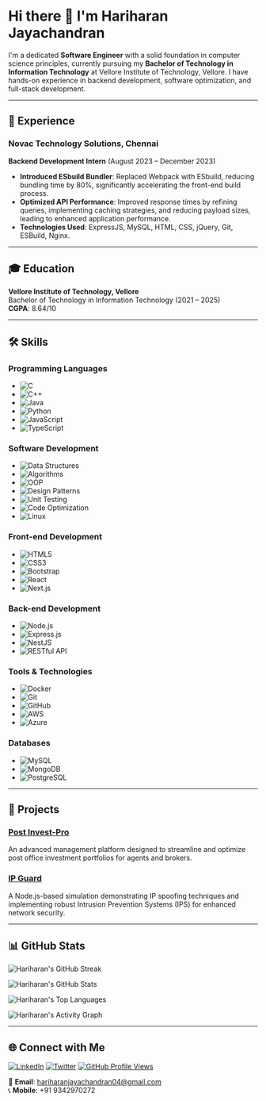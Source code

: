 # Hi there 👋 I'm Hariharan Jayachandran

I'm a dedicated **Software Engineer** with a solid foundation in computer science principles, currently pursuing my **Bachelor of Technology in Information Technology** at Vellore Institute of Technology, Vellore. I have hands-on experience in backend development, software optimization, and full-stack development.

---

## 🔭 Experience

### Novac Technology Solutions, Chennai
**Backend Development Intern** (August 2023 – December 2023)
- **Introduced ESbuild Bundler**: Replaced Webpack with ESbuild, reducing bundling time by 80%, significantly accelerating the front-end build process.
- **Optimized API Performance**: Improved response times by refining queries, implementing caching strategies, and reducing payload sizes, leading to enhanced application performance.
- **Technologies Used**: ExpressJS, MySQL, HTML, CSS, jQuery, Git, ESBuild, Nginx.

---

## 🎓 Education

**Vellore Institute of Technology, Vellore**  
Bachelor of Technology in Information Technology (2021 – 2025)  
**CGPA**: 8.64/10

---

## 🛠️ Skills

### Programming Languages
- ![C](https://img.shields.io/badge/C-00599C?style=flat-square&logo=c&logoColor=white)
- ![C++](https://img.shields.io/badge/C%2B%2B-00599C?style=flat-square&logo=c%2B%2B&logoColor=white)
- ![Java](https://img.shields.io/badge/Java-007396?style=flat-square&logo=java&logoColor=white)
- ![Python](https://img.shields.io/badge/Python-14354C?style=flat-square&logo=python&logoColor=white)
- ![JavaScript](https://img.shields.io/badge/JavaScript-F7DF1E?style=flat-square&logo=javascript&logoColor=black)
- ![TypeScript](https://img.shields.io/badge/TypeScript-007ACC?style=flat-square&logo=typescript&logoColor=white)

### Software Development
- ![Data Structures](https://img.shields.io/badge/Data%20Structures-%23F7DF1E.svg?style=flat-square&logo=javascript&logoColor=black)
- ![Algorithms](https://img.shields.io/badge/Algorithms-%23F7DF1E.svg?style=flat-square&logo=javascript&logoColor=black)
- ![OOP](https://img.shields.io/badge/OOP-14354C?style=flat-square&logo=python&logoColor=white)
- ![Design Patterns](https://img.shields.io/badge/Design%20Patterns-007ACC?style=flat-square&logo=typescript&logoColor=white)
- ![Unit Testing](https://img.shields.io/badge/Unit%20Testing-6DB33F?style=flat-square&logo=spring&logoColor=white)
- ![Code Optimization](https://img.shields.io/badge/Code%20Optimization-FFD700?style=flat-square&logo=java&logoColor=white)
- ![Linux](https://img.shields.io/badge/Linux-FCC624?style=flat-square&logo=linux&logoColor=black)

### Front-end Development
- ![HTML5](https://img.shields.io/badge/HTML5-E34F26?style=flat-square&logo=html5&logoColor=white)
- ![CSS3](https://img.shields.io/badge/CSS3-1572B6?style=flat-square&logo=css3&logoColor=white)
- ![Bootstrap](https://img.shields.io/badge/Bootstrap-7952B3?style=flat-square&logo=bootstrap&logoColor=white)
- ![React](https://img.shields.io/badge/React-20232A?style=flat-square&logo=react&logoColor=61DAFB)
- ![Next.js](https://img.shields.io/badge/Next.js-000000?style=flat-square&logo=nextdotjs&logoColor=white)

### Back-end Development
- ![Node.js](https://img.shields.io/badge/Node.js-43853D?style=flat-square&logo=nodedotjs&logoColor=white)
- ![Express.js](https://img.shields.io/badge/Express.js-404D59?style=flat-square&logo=express&logoColor=white)
- ![NestJS](https://img.shields.io/badge/NestJS-E0234E?style=flat-square&logo=nestjs&logoColor=white)
- ![RESTful API](https://img.shields.io/badge/RESTful%20API-FF6C37?style=flat-square&logo=postman&logoColor=white)

### Tools & Technologies
- ![Docker](https://img.shields.io/badge/Docker-2496ED?style=flat-square&logo=docker&logoColor=white)
- ![Git](https://img.shields.io/badge/Git-F05033?style=flat-square&logo=git&logoColor=white)
- ![GitHub](https://img.shields.io/badge/GitHub-181717?style=flat-square&logo=github&logoColor=white)
- ![AWS](https://img.shields.io/badge/Amazon%20AWS-232F3E?style=flat-square&logo=amazonaws&logoColor=white)
- ![Azure](https://img.shields.io/badge/Microsoft%20Azure-0078D4?style=flat-square&logo=microsoftazure&logoColor=white)

### Databases
- ![MySQL](https://img.shields.io/badge/MySQL-4479A1?style=flat-square&logo=mysql&logoColor=white)
- ![MongoDB](https://img.shields.io/badge/MongoDB-47A248?style=flat-square&logo=mongodb&logoColor=white)
- ![PostgreSQL](https://img.shields.io/badge/PostgreSQL-336791?style=flat-square&logo=postgresql&logoColor=white)

---

## 🚀 Projects

### [Post Invest-Pro](https://github.com/hariharan2604/PostInvest-Pro)
An advanced management platform designed to streamline and optimize post office investment portfolios for agents and brokers.

### [IP Guard](https://github.com/hariharan2604/ISM-Project)
A Node.js-based simulation demonstrating IP spoofing techniques and implementing robust Intrusion Prevention Systems (IPS) for enhanced network security.

---

## 📊 GitHub Stats

![Hariharan's GitHub Streak](https://streak-stats.demolab.com?user=hariharan2604&theme=monokai-metallian&mode=weekly&fire=DD2727)

![Hariharan's GitHub Stats](https://denvercoder1-github-readme-stats.vercel.app/api/?username=hariharan2604&show_icons=true&include_all_commits=true&count_private=true&theme=react&hide_border=true&bg_color=1F222E&title_color=F85D7F&icon_color=F8D866)

![Hariharan's Top Languages](https://github-readme-stats.vercel.app/api/top-langs/?username=hariharan2604&langs_count=8&layout=compact&theme=react&hide_border=true&bg_color=1F222E&title_color=F85D7F&icon_color=F8D866&hide=Jupyter%20Notebook)

![Hariharan's Activity Graph](https://github-readme-activity-graph.vercel.app/graph?username=hariharan2604&theme=github-compact)

---

## 🌐 Connect with Me

[![LinkedIn](https://img.shields.io/badge/LinkedIn-blue?style=for-the-badge&logo=linkedin&logoColor=white)](https://www.linkedin.com/in/hariharan2604/)
[![Twitter](https://img.shields.io/badge/Twitter-blue?style=for-the-badge&logo=twitter&logoColor=white)](https://twitter.com/Hariharan_2604)
[![GitHub Profile Views](https://komarev.com/ghpvc/?username=hariharan2604&style=for-the-badge&color=red)](#)

📧 **Email**: hariharanjayachandran04@gmail.com  
📞 **Mobile**: +91 9342970272
